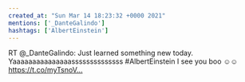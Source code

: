 ```yaml
---
created_at: "Sun Mar 14 18:23:32 +0000 2021"
mentions: ['_DanteGalindo']
hashtags: ['AlbertEinstein']
---
```


RT @_DanteGalindo: Just learned something new today. Yaaaaaaaaaaaaaaassssssssssssss #AlbertEinstein I see you boo ☺️☺️ https://t.co/myTsnoV…